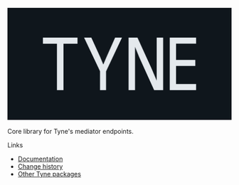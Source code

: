 ![Tyne logo](https://raw.githubusercontent.com/alexnoddings/Tyne/main/assets/logo-letterbox.svg)

Core library for Tyne's mediator endpoints.

Links
- [Documentation](https://alexnoddings.github.io/Tyne/docs/packages/Tyne.MediatorEndpoints.Core.html)
- [Change history](https://alexnoddings.github.io/Tyne/docs/changes/index.html)
- [Other Tyne packages](https://alexnoddings.github.io/Tyne/docs/packages/index.html)

